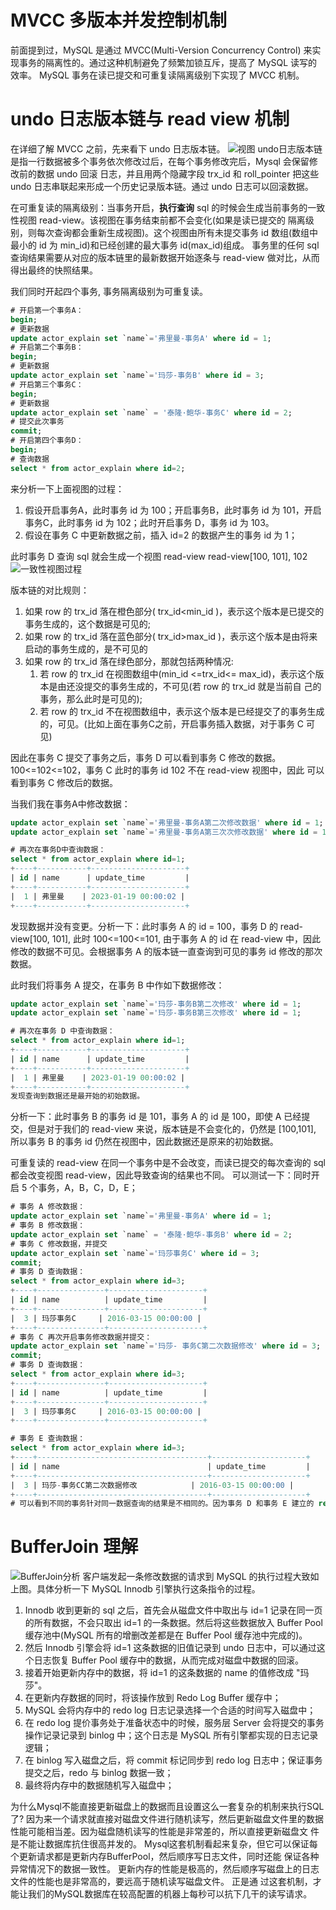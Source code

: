 # MVCC 多版本并发控制机制
前面提到过，MySQL 是通过 MVCC(Multi-Version Concurrency Control) 来实现事务的隔离性的。通过这种机制避免了频繁加锁互斥，提高了 MySQL 读写的效率。
MySQL 事务在读已提交和可重复读隔离级别下实现了 MVCC 机制。

# undo 日志版本链与 read view 机制
在详细了解 MVCC 之前，先来看下 undo 日志版本链。
![视图](../photo/11.视图.png)
undo日志版本链是指一行数据被多个事务依次修改过后，在每个事务修改完后，Mysql 会保留修改前的数据 undo 回滚 日志，并且用两个隐藏字段 trx_id
和 roll_pointer 把这些 undo 日志串联起来形成一个历史记录版本链。通过 undo 日志可以回滚数据。

在可重复读的隔离级别：当事务开启，**执行查询** sql 的时候会生成当前事务的一致性视图 read-view。该视图在事务结束前都不会变化(如果是读已提交的
隔离级别，则每次查询都会重新生成视图)。这个视图由所有未提交事务 id 数组(数组中最小的 id 为 min_id)和已经创建的最大事务 id(max_id)组成。
事务里的任何 sql 查询结果需要从对应的版本链里的最新数据开始逐条与 read-view 做对比，从而得出最终的快照结果。

我们同时开起四个事务, 事务隔离级别为可重复读。
```sql
# 开启第一个事务A：
begin;
# 更新数据
update actor_explain set `name`='弗里曼-事务A' where id = 1;
# 开启第二个事务B：
begin;
# 更新数据
update actor_explain set `name`='玛莎-事务B' where id = 3;
# 开启第三个事务C：
begin;
# 更新数据
update actor_explain set `name` = '泰隆·鲍华-事务C' where id = 2;
# 提交此次事务
commit;
# 开启第四个事务D：
begin;
# 查询数据
select * from actor_explain where id=2;
```
来分析一下上面视图的过程：
1. 假设开启事务A，此时事务 id 为 100；开启事务B，此时事务 id 为 101，开启事务C，此时事务 id 为 102；此时开启事务
D，事务 id 为 103。 
2. 假设在事务 C 中更新数据之前，插入 id=2 的数据产生的事务 id 为 1；

此时事务 D 查询 sql 就会生成一个视图 read-view read-view[100, 101], 102
![一致性视图过程](../photo/12.一致性视图过程.png)

版本链的对比规则：
1. 如果 row 的 trx_id 落在橙色部分( trx_id<min_id )，表示这个版本是已提交的事务生成的，这个数据是可见的;
2. 如果 row 的 trx_id 落在蓝色部分( trx_id>max_id )，表示这个版本是由将来启动的事务生成的，是不可见的
3. 如果 row 的 trx_id 落在绿色部分，那就包括两种情况:
   1. 若 row 的 trx_id 在视图数组中(min_id <=trx_id<= max_id)，表示这个版本是由还没提交的事务生成的，不可见(若 row 的 trx_id 就是当前自
      己的事务，那么此时是可见的);
   2. 若 row 的 trx_id 不在视图数组中，表示这个版本是已经提交了的事务生成的，可见。(比如上面在事务C之前，开启事务插入数据，对于事务 C 可见)

因此在事务 C 提交了事务之后，事务 D 可以看到事务 C 修改的数据。 100<=102<=102，事务 C 此时的事务 id 102 不在 read-view 视图中，因此
可以看到事务 C 修改后的数据。

当我们我在事务A中修改数据：
```sql
update actor_explain set `name`='弗里曼-事务A第二次修改数据' where id = 1;
update actor_explain set `name`='弗里曼-事务A第三次次修改数据' where id = 1;

# 再次在事务D中查询数据：
select * from actor_explain where id=1;
+----+-----------+---------------------+
| id | name      | update_time         |
+----+-----------+---------------------+
|  1 | 弗里曼    | 2023-01-19 00:00:02 |
+----+-----------+---------------------+
```
发现数据并没有变更。分析一下：此时事务 A 的 id = 100，事务 D 的 read-view[100, 101], 此时 100<=100<=101, 由于事务 A 的 id 在 read-view
中，因此修改的数据不可见。会根据事务 A 的版本链一直查询到可见的事务 id 修改的那次数据。

此时我们将事务 A 提交，在事务 B 中作如下数据修改：
```sql
update actor_explain set `name`='玛莎-事务B第二次修改' where id = 1;
update actor_explain set `name`='玛莎-事务B第三次修改' where id = 1;

# 再次在事务 D 中查询数据：
select * from actor_explain where id=1;
+----+-----------+---------------------+
| id | name      | update_time         |
+----+-----------+---------------------+
|  1 | 弗里曼    | 2023-01-19 00:00:02 |
+----+-----------+---------------------+
发现查询到数据还是最开始的初始数据。
```
分析一下：此时事务 B 的事务 id 是 101，事务 A 的 id 是 100，即使 A 已经提交，但是对于我们的 read-view 来说，版本链是不会变化的，仍然是
[100,101], 所以事务 B 的事务 id 仍然在视图中，因此数据还是原来的初始数据。

可重复读的 read-view 在同一个事务中是不会改变，而读已提交的每次查询的 sql 都会改变视图 read-view，因此导致查询的结果也不同。
可以测试一下：同时开启 5 个事务，A，B，C，D，E；
```sql
# 事务 A 修改数据：
update actor_explain set `name`='弗里曼-事务A' where id = 1;
# 事务 B 修改数据：
update actor_explain set `name` = '泰隆·鲍华-事务B' where id = 2;
# 事务 C 修改数据，并提交
update actor_explain set `name`='玛莎事务C' where id = 3;
commit;
# 事务 D 查询数据：
select * from actor_explain where id=3;
+----+---------------+---------------------+
| id | name          | update_time         |
+----+---------------+---------------------+
|  3 | 玛莎事务C     | 2016-03-15 00:00:00 |
+----+---------------+---------------------+
# 事务 C 再次开启事务修改数据并提交：
update actor_explain set `name`='玛莎- 事务C第二次数据修改' where id = 3;
commit;
# 事务 D 查询数据：
select * from actor_explain where id=3;
+----+---------------+---------------------+
| id | name          | update_time         |
+----+---------------+---------------------+ 
|  3 | 玛莎事务C     | 2016-03-15 00:00:00 |
+----+---------------+---------------------+

# 事务 E 查询数据：
select * from actor_explain where id=3;
+----+--------------------------------------+---------------------+
| id | name                                 | update_time         |
+----+--------------------------------------+---------------------+
|  3 | 玛莎-事务CC第二次数据修改            | 2016-03-15 00:00:00 |
+----+--------------------------------------+---------------------+
# 可以看到不同的事务针对同一数据查询的结果是不相同的。因为事务 D 和事务 E 建立的 read-view 不同。
```

# BufferJoin 理解
![BufferJoin分析](../photo/13.BufferJoin分析.png)
 客户端发起一条修改数据的请求到 MySQL 的执行过程大致如上图。具体分析一下 MySQL Innodb 引擎执行这条指令的过程。
1. Innodb 收到更新的 sql 之后，首先会从磁盘文件中取出与 id=1 记录在同一页的所有数据，不会只取出 id=1 的一条数据。然后将这些数据放入
 Buffer Pool 缓存池中(MySQL 所有的增删改差都是在 Buffer Pool 缓存池中完成的)。
2. 然后 Innodb 引擎会将 id=1 这条数据的旧值记录到 undo 日志中，可以通过这个日志恢复 Buffer Pool 缓存中的数据，从而完成对磁盘中数据的回滚。
3. 接着开始更新内存中的数据，将 id=1 的这条数据的 name 的值修改成 "玛莎"。
4. 在更新内存数据的同时，将该操作放到 Redo Log Buffer 缓存中；
5. MySQL 会将内存中的 redo log 日志记录选择一个合适的时间写入磁盘中；
6. 在 redo log 提价事务处于准备状态中的时候，服务层 Server 会将提交的事务操作记录记录到 binlog 中；这个日志是 MySQL 所有引擎都实现的日志记录逻辑；
7. 在 binlog 写入磁盘之后，将 commit 标记同步到 redo log 日志中；保证事务提交之后，redo 与 binlog 数据一致；
8. 最终将内存中的数据随机写入磁盘中；

为什么Mysql不能直接更新磁盘上的数据而且设置这么一套复杂的机制来执行SQL了? 
因为来一个请求就直接对磁盘文件进行随机读写，然后更新磁盘文件里的数据性能可能相当差。因为磁盘随机读写的性能是非常差的，所以直接更新磁盘文
件是不能让数据库抗住很高并发的。 Mysql这套机制看起来复杂，但它可以保证每个更新请求都是更新内存BufferPool，然后顺序写日志文件，同时还能
保证各种异常情况下的数据一致性。 更新内存的性能是极高的，然后顺序写磁盘上的日志文件的性能也是非常高的，要远高于随机读写磁盘文件。 正是通
过这套机制，才能让我们的MySQL数据库在较高配置的机器上每秒可以抗下几干的读写请求。


